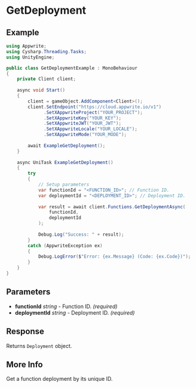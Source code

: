 # GetDeployment

## Example

```csharp
using Appwrite;
using Cysharp.Threading.Tasks;
using UnityEngine;

public class GetDeploymentExample : MonoBehaviour
{
    private Client client;
    
    async void Start()
    {
        client = gameObject.AddComponent<Client>();
        client.SetEndpoint("https://cloud.appwrite.io/v1")
              .SetXAppwriteProject("YOUR_PROJECT");
              .SetXAppwriteKey("YOUR_KEY");
              .SetXAppwriteJWT("YOUR_JWT");
              .SetXAppwriteLocale("YOUR_LOCALE");
              .SetXAppwriteMode("YOUR_MODE");
        
        await ExampleGetDeployment();
    }
    
    async UniTask ExampleGetDeployment()
    {
        try
        {
            // Setup parameters
            var functionId = "<FUNCTION_ID>"; // Function ID.
            var deploymentId = "<DEPLOYMENT_ID>"; // Deployment ID.
            
            var result = await client.Functions.GetDeploymentAsync(
                functionId,
                deploymentId
            );
            
            Debug.Log("Success: " + result);
        }
        catch (AppwriteException ex)
        {
            Debug.LogError($"Error: {ex.Message} (Code: {ex.Code})");
        }
    }
}
```

## Parameters

- **functionId** *string* - Function ID. *(required)*
- **deploymentId** *string* - Deployment ID. *(required)*

## Response

Returns `Deployment` object.
## More Info

Get a function deployment by its unique ID.
